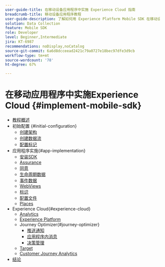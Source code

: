 ```yaml
---
user-guide-title: 在移动设备应用程序中实施 Experience Cloud 指南
breadcrumb-title: 移动设备应用程序教程
user-guide-description: 了解如何用 Experience Platform Mobile SDK 在移动设备应用程序中实施 Adobe Experience Cloud 应用程序。
solution: Data Collection
feature: Mobile SDK
role: Developer
level: Beginner,Intermediate
jira: KT-6987
recommendations: noDisplay,noCatalog
source-git-commit: 6a6d8dcceead2421c79a0727e18bec97dfe3d9cb
workflow-type: tm+mt
source-wordcount: '78'
ht-degree: 67%

---
```



# 在移动应用程序中实施Experience Cloud {#implement-mobile-sdk}

+ [教程概述](overview.md)
+ 初始配置 {#initial-configuration}
   + [创建架构](create-schema.md)
   + [创建数据流](create-datastream.md)
   + [配置标记](configure-tags.md)
+ 应用程序实施{#app-implementation}
   + [安装SDK](install-sdks.md)
   + [Assurance](assurance.md)
   + [同意](consent.md)
   + [生命周期数据](lifecycle-data.md)
   + [事件数据](events.md)
   + [WebViews](web-views.md)
   + [标识](identity.md)
   + [配置文件](profile.md)
   + [Places](places.md)
+ Experience Cloud{#experience-cloud}
   + [Analytics](analytics.md)
   + [Experience Platform](platform.md)
   + Journey Optimizer{#journey-optimizer}
      + [推送通知](journey-optimizer-push.md)
      + [应用程序内消息](journey-optimizer-inapp.md)
      + [决策管理](journey-optimizer-offers.md)
   + [Target](target.md)
   + [Customer Journey Analytics](customer-journey-analytics.md)
+ [结论](conclusion.md)

